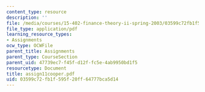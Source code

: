 ```yaml
---
content_type: resource
description: ''
file: /media/courses/15-402-finance-theory-ii-spring-2003/03599c72fb1f595f20ff64777bca5d14_assign11cooper.pdf
file_type: application/pdf
learning_resource_types:
- Assignments
ocw_type: OCWFile
parent_title: Assignments
parent_type: CourseSection
parent_uid: 47739ec7-f45f-d12f-fc5e-4ab9950bd1f5
resourcetype: Document
title: assign11cooper.pdf
uid: 03599c72-fb1f-595f-20ff-64777bca5d14
---
```

